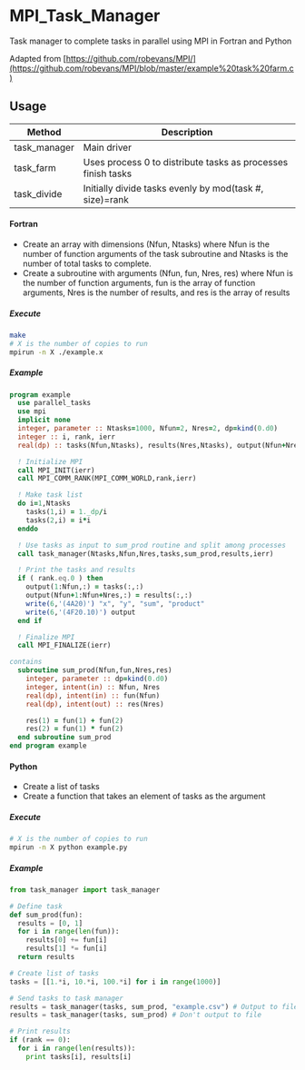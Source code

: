 # MPI_Task_Manager
Task manager to complete tasks in parallel using MPI in Fortran and Python

Adapted from [https://github.com/robevans/MPI/](https://github.com/robevans/MPI/blob/master/example%20task%20farm.c)

## Usage

|Method      |Description|
|------------|-----------|
|task_manager|Main driver|
|task_farm   |Uses process 0 to distribute tasks as processes finish tasks|
|task_divide |Initially divide tasks evenly by mod(task #, size)=rank|

#### Fortran

* Create an array with dimensions (Nfun, Ntasks)
where Nfun is the number of function arguments of the task subroutine
and Ntasks is the number of total tasks to complete.
* Create a subroutine with arguments (Nfun, fun, Nres, res) 
where Nfun is the number of function arguments,
fun is the array of function arguments,
Nres is the number of results,
and res is the array of results

##### Execute

```bash
make
# X is the number of copies to run
mpirun -n X ./example.x
```

##### Example

```fortran
program example
  use parallel_tasks
  use mpi
  implicit none
  integer, parameter :: Ntasks=1000, Nfun=2, Nres=2, dp=kind(0.d0)
  integer :: i, rank, ierr
  real(dp) :: tasks(Nfun,Ntasks), results(Nres,Ntasks), output(Nfun+Nres,Ntasks)

  ! Initialize MPI
  call MPI_INIT(ierr)
  call MPI_COMM_RANK(MPI_COMM_WORLD,rank,ierr)

  ! Make task list
  do i=1,Ntasks
    tasks(1,i) = 1._dp/i
    tasks(2,i) = i*i
  enddo

  ! Use tasks as input to sum_prod routine and split among processes
  call task_manager(Ntasks,Nfun,Nres,tasks,sum_prod,results,ierr)

  ! Print the tasks and results
  if ( rank.eq.0 ) then
    output(1:Nfun,:) = tasks(:,:)
    output(Nfun+1:Nfun+Nres,:) = results(:,:)
    write(6,'(4A20)') "x", "y", "sum", "product"
    write(6,'(4F20.10)') output
  end if

  ! Finalize MPI
  call MPI_FINALIZE(ierr)

contains
  subroutine sum_prod(Nfun,fun,Nres,res)
    integer, parameter :: dp=kind(0.d0)
    integer, intent(in) :: Nfun, Nres
    real(dp), intent(in) :: fun(Nfun)
    real(dp), intent(out) :: res(Nres)

    res(1) = fun(1) + fun(2)
    res(2) = fun(1) * fun(2)
  end subroutine sum_prod
end program example
```

#### Python

* Create a list of tasks
* Create a function that takes an element of tasks as the argument

##### Execute

```bash
# X is the number of copies to run
mpirun -n X python example.py
```

##### Example

```python
from task_manager import task_manager

# Define task
def sum_prod(fun):
  results = [0, 1]
  for i in range(len(fun)):
    results[0] += fun[i]
    results[1] *= fun[i]
  return results

# Create list of tasks
tasks = [[1.*i, 10.*i, 100.*i] for i in range(1000)]

# Send tasks to task manager
results = task_manager(tasks, sum_prod, "example.csv") # Output to file
results = task_manager(tasks, sum_prod) # Don't output to file

# Print results
if (rank == 0):
  for i in range(len(results)):
    print tasks[i], results[i]
```
